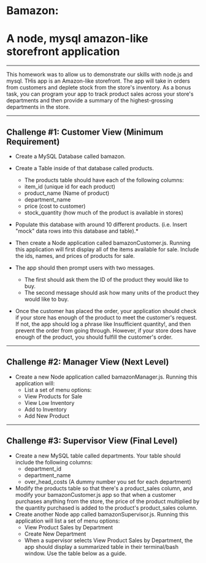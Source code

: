 # Bamazon:  
# A node, mysql amazon-like storefront application
---
This homework was to allow us to demonstrate our skills with node.js and mysql.  THis app is an Amazon-like storefront. The app will take in orders from customers and deplete stock from the store's inventory. As a bonus task, you can program your app to track product sales across your store's departments and then provide a summary of the highest-grossing departments in the store.

---
## Challenge #1: Customer View (Minimum Requirement)

* Create a MySQL Database called bamazon.
* Create a Table inside of that database called products.
    - The products table should have each of the following columns:
    - item_id (unique id for each product)
    - product_name (Name of product)
    - department_name
    - price (cost to customer)
    - stock_quantity (how much of the product is available in stores)

* Populate this database with around 10 different products. (i.e. Insert "mock" data rows into this database and table).*
* Then create a Node application called bamazonCustomer.js. Running this application will first display all of the items available for sale. Include the ids, names, and prices of products for sale.
* The app should then prompt users with two messages.
    - The first should ask them the ID of the product they would like to buy.
    - The second message should ask how many units of the product they would like to buy.

* Once the customer has placed the order, your application should check if your store has enough of the product to meet the customer's request.
If not, the app should log a phrase like Insufficient quantity!, and then prevent the order from going through.
However, if your store does have enough of the product, you should fulfill the customer's order.

---
## Challenge #2: Manager View (Next Level)

* Create a new Node application called bamazonManager.js. Running this application will:
    - List a set of menu options:
    - View Products for Sale
    - View Low Inventory
    - Add to Inventory
    - Add New Product

---
## Challenge #3: Supervisor View (Final Level)

* Create a new MySQL table called departments. Your table should include the following columns:
    - department_id
    - department_name
    - over_head_costs (A dummy number you set for each department)
* Modify the products table so that there's a product_sales column, and modify your bamazonCustomer.js app so that when a customer purchases anything from the store, the price of the product multiplied by the quantity purchased is added to the product's product_sales column.
* Create another Node app called bamazonSupervisor.js. Running this application will list a set of menu options:
    - View Product Sales by Department
    - Create New Department
    - When a supervisor selects View Product Sales by Department, the app should display a summarized table in their terminal/bash window. Use the table below as a guide.